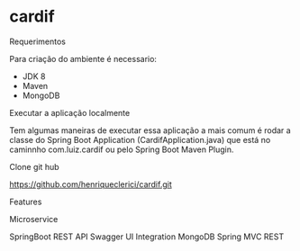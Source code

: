 # cardif

Requerimentos

Para criação do ambiente é necessario:

* JDK 8
* Maven
* MongoDB

Executar a aplicação localmente

Tem algumas maneiras de executar essa aplicação a mais comum é rodar a classe do Spring Boot Application (CardifApplication.java) que está no caminnho com.luiz.cardif ou pelo Spring Boot Maven Plugin.

Clone git hub

https://github.com/henriqueclerici/cardif.git

Features

 Microservice
 
  SpringBoot REST API 
  Swagger UI Integration
  MongoDB
  Spring MVC REST

